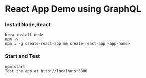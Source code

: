 # React App Demo using GraphQL 

### Install Node,React
```
brew install node
npm -v
npm i -g create-react-app && create-react-app <app-name>
```

### Start and Test
```
npm start
Test the app at http://localhots:3000
```


